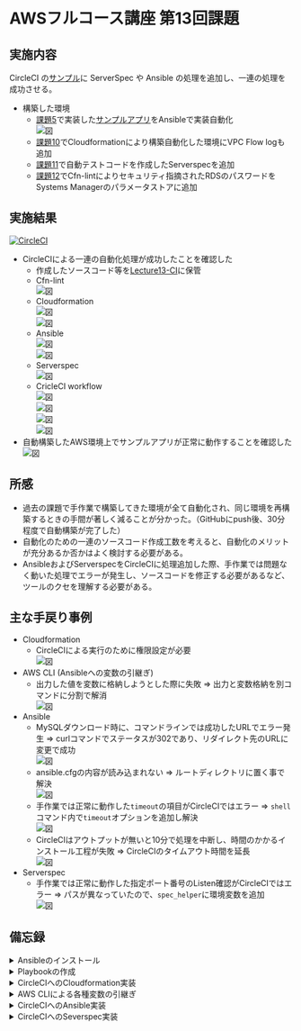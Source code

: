 # AWSフルコース講座 第13回課題

## 実施内容

CircleCI の[サンプル](https://github.com/MasatoshiMizumoto/raisetech_documents/tree/main/aws/samples/circleci)に ServerSpec や Ansible の処理を追加し、一連の処理を成功させる。  
- 構築した環境
  - [課題5](lecture05.md)で実装した[サンプルアプリ](https://github.com/yuta-ushijima/raisetech-live8-sample-app.git)をAnsibleで実装自動化  
    ![図](images_lec13/13-1-1_overview_lect13.jpg)  
  - [課題10](lecture10.md)でCloudformationにより構築自動化した環境にVPC Flow logも追加  
  - [課題11](lecture11.md)で自動テストコードを作成したServerspecを追加  
  - [課題12](lecture12.md)でCfn-lintによりセキュリティ指摘されたRDSのパスワードをSystems Managerのパラメータストアに追加  

## 実施結果

[![CircleCI](https://dl.circleci.com/status-badge/img/gh/SUZUKI-Takayuki-0404/Lecture13-CI/tree/main.svg?style=svg)](https://dl.circleci.com/status-badge/redirect/gh/SUZUKI-Takayuki-0404/Lecture13-CI/tree/main)  

- CircleCIによる一連の自動化処理が成功したことを確認した  
  - 作成したソースコード等を[Lecture13-CI](https://github.com/SUZUKI-Takayuki-0404/Lecture13-CI)に保管  
  - Cfn-lint  
    ![図](images_lec13/11-3-21_cfn_lint_success.PNG)  
  - Cloudformation  
    ![図](images_lec13/11-3-23_integration-test_cfn.PNG)  
    ![図](images_lec13/11-3-24_integration-test_cfn-ok.PNG)  
  - Ansible  
    ![図](images_lec13/11-5-33_integration-test_ans-start.PNG)  
    ![図](images_lec13/11-5-28_ans_execution_ok.PNG)  
  - Serverspec  
    ![図](images_lec13/11-6-26_spec_ok.PNG)  
  - CricleCI workflow  
    ![図](images_lec13/12-1-1_integration-test_start.PNG)  
    ![図](images_lec13/12-1-2_integration-test_cfn-start.PNG)  
    ![図](images_lec13/12-1-3_integration-test_vars.PNG)  
    ![図](images_lec13/12-1-4_all_complete.PNG)  
- 自動構築したAWS環境上でサンプルアプリが正常に動作することを確認した  
    ![図](images_lec13/11-5-32_app_ok.PNG)  

## 所感

- 過去の課題で手作業で構築してきた環境が全て自動化され、同じ環境を再構築するときの手間が著しく減ることが分かった。（GitHubにpush後、30分程度で自動構築が完了した）  
- 自動化のための一連のソースコード作成工数を考えると、自動化のメリットが充分あるか否かはよく検討する必要がある。
- AnsibleおよびServerspecをCircleCIに処理追加した際、手作業では問題なく動いた処理でエラーが発生し、ソースコードを修正する必要があるなど、ツールのクセを理解する必要がある。

## 主な手戻り事例
 
- Cloudformation
  - CircleCIによる実行のために権限設定が必要  
    ![図](images_lec13/11-3-22_IAM_permission_list.PNG)  
- AWS CLI \(Ansibleへの変数の引継ぎ\)  
  - 出力した値を変数に格納しようとした際に失敗 ⇒ 出力と変数格納を別コマンドに分割で解消  
    ![図](images_lec13/11-4-9_aws_rds_id_ok.PNG)  
- Ansible  
  - MySQLダウンロード時に、コマンドラインでは成功したURLでエラー発生 ⇒ curlコマンドでステータスが302であり、リダイレクト先のURLに変更で成功  
    ![図](images_lec13/2-1-1_mysql_download-url-err1.PNG)  
  - ansible.cfgの内容が読み込まれない ⇒ ルートディレクトリに置く事で解決  
    ![図](images_lec13/11-5-17_ansible_timeout_cfg-out-of_ansible-folder.PNG)  
  - 手作業では正常に動作した`timeout`の項目がCircleCIではエラー ⇒ `shell`コマンド内で`timeout`オプションを追加し解決  
    ![図](images_lec13/11-5-23_ans_install_timeout-update.PNG)  
  - CircleCIはアウトプットが無いと10分で処理を中断し、時間のかかるインストール工程が失敗 ⇒ CircleCIのタイムアウト時間を延長  
    ![図](images_lec13/11-5-33_integration-test_ans_fail_timeout.PNG)  
- Serverspec  
  - 手作業では正常に動作した指定ポート番号のListen確認がCircleCIではエラー ⇒ パスが異なっていたので、`spec_helper`に環境変数を追加  
    ![図](images_lec13/11-6-25_spec_set_path_ok.PNG)  

## 備忘録

<details>
<summary>Ansibleのインストール</summary>

- Ansibleのインストール (`Ubuntu 22.04 LTS`向け)
  - インストール準備とインストール
    ```
    sudo apt-get update
    ```
    ![図](images_lec13/0-1_sudo_apt-get_update.PNG)  
    ```
    sudo apt-get install software-properties-common
    ```
    ![図](images_lec13/0-2_sudo_apt-get_install_software-properties-common.PNG)  
    ```
    sudo apt-add-repository --yes --update ppa:ansible/ansible
    ```
    ![図](images_lec13/0-3_sudo_apt-add-repository_--yes_--update_ppa_ansible_ansible.PNG)  
    ```
    sudo apt-get install ansible
    ```
    ![図](images_lec13/0-4_sudo_apt-get_install_ansible.PNG)  
    ```
    ansible --version
    ```
    ![図](images_lec13/0-5_ansible_--version.PNG)  

- Ansibleによる環境構築準備  
  - 階層構造  
    ![図](images_lec13/2-0-2_ansible_folder_tree.PNG)  
  
  - Playbookの作成 `site.yml`  
    ![図](images_lec13/1-1_ansible_site_yml.PNG)  
  
  - Role
    - yum update (`sudo yum update`に相当)  
      ![図](images_lec13/1-2_ansible_roles_yum-update_tasks_main_yml.PNG)  
    - Rolesの階層は以下コマンドで作成可(ansible ディレクトリで実行)
      ```
      ansible-galaxy init roles/<Rile名>
      ```
      ![図](images_lec13/2-0-1_ansible-galaxy_init_roles_mysqlPNG.PNG)  
  
  - Inventoryの作成
    - ターゲットノード(EC2)のIPアドレスとユーザー名を定義⇒ドライランでエラー発生  
      ![図](images_lec13/1-3_ansible_inventories_host-err1.PNG)  
    - ポート番号を追加で定義⇒ドライランでエラー発生  
      ![図](images_lec13/1-3_ansible_inventories_host-err2.PNG)  
    - SSH接続用のpemキーのパスを追加⇒OK  
      ![図](images_lec13/1-3_ansible_inventories_host-ok.PNG)  
  
  - Ansible.cfgの作成
    - Inventoryファイルのパスを追加し、`ansible-playbook`コマンド時のオプション追記を省略  
      ![図](images_lec13/1-4_ansible_cfg_inventory_path.PNG)  
    - EC2初回SSH接続時のfingerprintダイアログを発生させないため、`host_key_checking=False`の設定を追加  
      ![図](images_lec13/1-3-1_ansible_inventories_host_key_check_false.PNG)  

</details>
<details>
<summary>Playbookの作成</summary>

- Playbookの作成(Role別)
  - MySQL
    - MySQLのRepositoryをEC2に追加する際、コマンドラインで使ったダウンロード元URLでエラー（コマンドライン入力時は成功）
    - EC2に直接追加せず、EC2の一時ファイル保管ディレクトリに一度ダウンロードを試行しても、403エラー出力（ブラウザにURL直接入力時は成功）
    - curlコマンドでURLを確認するとリダイレクトされている事が判明（ステータスコード302）  
      ![図](images_lec13/2-1-1_mysql_download-url-err1.PNG)
      ![図](images_lec13/2-1-1_mysql_download-url-err2.PNG)  
    - リダイレクト先のURLに変更で成功  
      ![図](images_lec13/2-1-1_mysql_download-url-ok.PNG)  
    - Mysql-community-serverパッケージは、実際にMySQLのRepositoryをダウンロードしないと実行できず、ドライランではエラーとなるため、`ignore_errors`設定を追加(動作確認後に削除)  
      ![図](images_lec13/2-2_mysql-community-server_ignore_errors.PNG)  
  
  - git  
    ![図](images_lec13/3-3_yum_git.PNG)  
  
  - anyenv  
    - 個別のroleフォルダの内容を一括作成  
      ![図](images_lec13/3-3-0_anyenv_ansible-galaxy_init_roles_anyenv.PNG)  
    - `shell`モジュールや`command`モジュールは以下設定を追加
      - 実行するとchangedが返されるので、`changed_when: no`を設定
      - 冪等性の理由から再実行されないよう条件を追加  
        ![図](images_lec13/3-3-1_anyenv_when_changed_no.PNG)  
      - ansibleの初回実行時は`anyenv -v`コマンドは失敗するが、以降は成功するので、失敗時のみ各処理を実行させる  
        ![図](images_lec13/3-3-1_anyenv_ansible-playbook_failed1.PNG)  
    - `anyenv install -init`コマンド実行時に`y/N`回答ダイアログが出るので、`yes`コマンドで対応  
      ![図](images_lec13/3-3-2_anyenv_install_init_yes_answer.PNG)  
      ![図](images_lec13/3-3-2_anyenv_install_init_yes.PNG)  
    - `anyenv install rbenv`コマンドはフルパス指定にしないとコマンドが認識されない  
      ![図](images_lec13/3-3-1_anyenv_fullpath.PNG)  
    - `rbenv install 3.2.3`コマンドは`install`コマンドが認識されない(PATH変数追加でもNG)ため、環境設定をロードするコマンドと合わせて実行
      - フルパス記述していない場合は`command not found`のメッセージ  
        ![図](images_lec13/3-3-2_anyenv_rb_nod_install_failled1.PNG)  
      - フルパス記述しても、`no such command 'install'`のメッセージ  
        ![図](images_lec13/3-3-2_anyenv_rb_nod_install_fullpath.PNG)  
        ![図](images_lec13/3-3-2_anyenv_rb_nod_install_failled2.PNG)  
      - `rbenv install`コマンドの前に環境設定を読み込ませるコマンドを追加することで成功  
        ![図](images_lec13/3-3-3_anyenv_rb_nod_install_ok.PNG)  

  - rails & bundler & yarn
    - Bundlerはデフォルト状態のバージョンが異なるので`gem update --system`コマンドで指定バージョンに変更  
      ![図](images_lec13/4-1-1_bundler_-v_default-version.PNG)  
    - Railsはインストール時にdocumentが無い旨のエラーが出るので、`--no-document`オプションを追加  
      ![図](images_lec13/4-2-1_rails_install_fail1.PNG)  
      ![図](images_lec13/4-2-1_rails_install_ok_with_--no-document.PNG)  
    - Yarnはインストール後、`nodenv rehash`コマンド実行により`yarn`コマンドが使えるようになるので、これをPATH変数に追加  
      ![図](images_lec13/4-3-1_yarn_command_fail.PNG)  
      ![図](images_lec13/4-3-1_yarn_ls_yarn_exists.PNG)  
      ![図](images_lec13/4-3-1_yarn_add_PATH.PNG)  

  - ImageMagick
    - epelのインストール時に'y/N'ダイアログが出るので、'yes'コマンドで対応  
      ![図](images_lec13/5-1-1_ImageMagick_install-epel_yn-diarog.PNG)  
    - 'epel-release'等のパッケージインストールはrootユーザー必須  
      ![図](images_lec13/5-1-1_ImageMagick_install-epel-release-and-others_failed_not-root.PNG)  
    - 'remi-release-7'および'ImageMagick7'のインストール時は`sudo`コマンド必須  
      ![図](images_lec13/5-1-1_ImageMagick_install-remi_failed_sudo-not-found.PNG)  

  - raisetech-live8-sample-app
    - 課題5で作成したサンプルアプリを作動させたEC2インスタンスのファイルをテンプレート（拡張子j2）に使用  
      - EC2インスタンスからローカルにコピー
        ```
        scp -i (使用するpemキー、パス含む) ec2-user@XXX.XXX.XXX.XXX:/home/ec2-user/(コピー元ファイル)  /home/AAAA/(転送先ディレクトリ)
        ```
        ![図](images_lec13/6-1-1_scp_template.PNG)  
        ![図](images_lec13/6-1-2_scp_config_template2.PNG)
        ![図](images_lec13/6-1-3_extension_j2.PNG)
          
    - `/config/database.yml`は変更箇所/内容が多いのでテンプレートとして使用  
      - templateモジュール使用時に`remote_src`オプションを追加するよう書かれたエラーが表示されたので追加  
      ![図](images_lec13/6-2-1_template_failed-remote_src.PNG)  
      ![図](images_lec13/6-2-2_template_ok.PNG)  
    - `bin/setup`コマンドの実行が途中で止まってしまう
      - `timeout`設定をしておかないとansibleの実行が自動で止まらない  
        ![図](images_lec13/6-3-1_sampleapp_binsetup_failed-timeout.PNG)  
      - 途中で進まなくなったインスタンスを手動でコマンド実行すると、特定のgemパッケージのインストールが終わっていない
        ![図](images_lec13/6-3-2_sampleapp_binsetup_error-unfinished_gems1.PNG)  
        ![図](images_lec13/6-3-3_sampleapp_binsetup_error-unfinished_gems2.PNG)  
        ![図](images_lec13/6-3-4_sampleapp_binsetup_error-unfinished_gems3.PNG)  
      - コマンド実行時に追加インストールされているgemパッケージ  
        ![図](images_lec13/6-3-5_sampleapp_unfinished_gems.PNG)  
      - 途中でインストールが止まってしまうgemパッケージを個別インストールしたうえで`bin/setup`コマンドを実行することで解決  
        ![図](images_lec13/6-3-6_sampleapp_binsetup_ok.PNG)  
    - `yarn`のインストールコマンドも実行したが、試しに手作業で`bin/dev`実行するとエラー  
      ![図](images_lec13/6-4-1_sampleapp_bindev_failed-yarn.PNG)
      - `raisetech-live8-sample-app`ディレクトリ上で`yarn`のインストールコマンド実行  
        ![図](images_lec13/6-4-2_sampleapp_bindev_yarn_ok.PNG)
    - 以上までのインストールが完了したアプリで`bin/dev`コマンドを実行すると、正常に作動
      ![図](images_lec13/6-5-1_bindev_ok.PNG)

  - systemd
    - `puma.service.sample`を`/etc/systemd/system/puma.service`としてコピー  
    - systemdがインスタンス起動時に自動起動されるよう設定(今時点では起動不要なのでstoppedに設定)  
      ![図](images_lec13/7-1-1_systemd_setup.PNG)  
    - 起動エラー処置  
      - 上記だけだとSystemd起動エラー発生  
        ![図](images_lec13/7-2-1_systemd_start-failed1.PNG)  
        ![図](images_lec13/7-2-2_systemd_start-failed2.PNG)  
        ![図](images_lec13/7-2-3_systemd-start-failed_journalctrl_-xe.PNG)  
      - ChatGPTによる検討もしたが結局手詰まり  
        ![図](images_lec13/7-3-1_systemd_start_chatGPT1.PNG)  
        ![図](images_lec13/7-3-2_systemd_start_chatGPT2.PNG)  
        ![図](images_lec13/7-3-3_systemd-start-failed_journalctrl_-xe_puma.PNG)  
      - `bin/dev`コマンドを一度実行するとエラー発生しなくなることが判明  
        ![図](images_lec13/7-4-1_systemd-start_after-bindev.PNG)  
        ![図](images_lec13/7-4-2_systemd_start_after-bindev2.PNG)  
      - `bin/dev`コマンド内で呼び出しているgemパッケージをインストールしても変化なし  
        ![図](images_lec13/7-4-3_systemd_inside-bindev.PNG)  
      - 試行錯誤の結果、`bin/dev`コマンドを一度実行するとエラーは解消するが、正常処理の範囲内では実行を止められないので、タイムアウトさせて終了させるが、サンプルアプリケーションが起動したままになってしまうので、インスタンスを再起動  
        ![図](images_lec13/7-4-4_systemd_bindev-with-timeout.PNG)  
        ![図](images_lec13/7-4-5_systemd_reboot-instance.PNG)  

  - Nginx
    - `/etc/nginx/conf.d/app.conf`はファイル自体無いので課題5で作成したものをテンプレートして使用  
      ![図](images_lec13/8-1-1_scp_nginx_app-conf_template.PNG)  
    - テンプレートファイルから`app.conf`作成にはroot権限を要求されるので追加  
      ![図](images_lec13/8-2-1_nginx_appconf_failed-not-writable.PNG)  
      ![図](images_lec13/8-2-2_nginx_appconf_ok.PNG)  
    - `nginx.conf`の実行ユーザーを`replace`モジュールで変更  
    - Nginxがインスタンス起動時に自動起動されるよう設定(今時点では起動不要なのでstoppedに設定)  
      ![図](images_lec13/8-3-1_nginx_setup.PNG)  

  - S3 storage  
    - `/config/environments/development.rb`の一部内容を書き換え  
      ![図](images_lec13/9-1-1_scp_development-rb_template.PNG)  
      - 以下はロードバランサ経由でアクセスした際のエラー防止策であり画像保存先をS3に変更する目的ではないが、併せて設定しておく  
        ![図](images_lec13/9-1-2_storage-replace-devlopment.PNG)  
    - `config/storage/yml`の一部内容を書き換え  
      ![図](images_lec13/9-2-1_scp_config_strage_template.PNG)  
      - ansible.builtin.replaceモジュールで文字列置換に予期せぬエラー発生  
        ![図](images_lec13/9-2-2_storage_replace_failed.PNG)  
      - 変換対象の文字列から`['を除外すると成功  
        ![図](images_lec13/9-2-3_storage_replace_failed2.PNG)  
        ![図](images_lec13/9-2-4_storage_replace_ok.PNG)  

  - 全体テスト  
    - `yum`の最新化で当初は出なかったエラーが発生  
      ![図](images_lec13/10-1-1_overall_test_yum_error.PNG)  
      - chatGPTにソースコードとエラーコードを分析させて対策追加  
        ![図](images_lec13/10-1-2_overall_test_yum_error_countermeasure.PNG)  
        ![図](images_lec13/10-1-3_overall_test_yum_error_countermeasure2.PNG)  

</details>
<details>
<summary>CircleCIへのCloudformation実装</summary>

- CircleCIへのCloudformation実装
  - CircleCI
    - CircleCIの適用先となるGitHubリポジトリを新規作成  
      ![図](images_lec13/11-1-1_create_new_repo.PNG)  
    - ローカルにクローンし、`.gitignore`作成およびテンプレートファイル保管してmainブランチにpush  
      ![図](images_lec13/11-1-2_create_new_repo.PNG)  
      ![図](images_lec13/11-1-3_create_files.PNG)  
      ![図](images_lec13/11-1-4_merge_1st_branch.PNG)  
      ![図](images_lec13/11-1-5_create_files2.PNG)  
    - CircleCI上で新規ブランチに`say-hello-workflow`を作成し、リネーム後にローカルへ`git fetch`  
      ![図](images_lec13/11-2-1_select_new_project.PNG)  
      ![図](images_lec13/11-2-2_starter_pipeline_new_branch.PNG)  
      ![図](images_lec13/11-2-3_starter_pipeline_new_branch2.PNG)  
      ![図](images_lec13/11-2-4_rename_branch.PNG)  
      ![図](images_lec13/11-2-5_rename_branch2.PNG)  
  - Cloudformation  
    - CloudformationおよびAWS CLIのorbsを`config.yml`に追加  
      ![図](images_lec13/11-3-1_orbs_add_aws-cloudformation_aws-cli.PNG)  
    - 権限不足でエラーが出るので専用のIAMユーザーを作成し権限を追加＆CircleCIの環境変数にアクセスキーとリージョン情報を登録  
      ![図](images_lec13/11-3-2_cfn_vpc_failed.PNG)  
      ![図](images_lec13/11-3-3_cfn_IAM_CircleCI2.PNG)  
      ![図](images_lec13/11-3-4_cfn_IAM_CircleCI4.PNG)  
      ![図](images_lec13/11-3-5_cfn_vpc_failed3_cfn_access-denied-IAM.PNG)  
      ![図](images_lec13/11-3-6_cfn_IAM_REGION.PNG)  
      ![図](images_lec13/11-3-7_cfn_IAM_key.PNG)  
      ![図](images_lec13/11-3-8_cfn_IAM_key_PASS.PNG)  
      ![図](images_lec13/11-3-9_cfn_IAM_key_ID.PNG)  
      ![図](images_lec13/11-3-10_cfn_ENV-VALs.PNG)  
    - CircleCI未承認のorbsを使うには設定変更が必要  
      ![図](images_lec13/11-3-11_cfn_vpc_failed2_uncertified_orbs.PNG)  
      ![図](images_lec13/11-3-12_cfn_vpc_failed2_uncertified_orbs2.PNG)  
      ![図](images_lec13/11-3-13_cfn_vpc_failed2_uncertified_orbs3.PNG)  
    - CloudFormationのへのアクセス権限も必要  
      ![図](images_lec13/11-3-14_cfn_vpc_failed3_cfn_access-denied.PNG)  
      ![図](images_lec13/11-3-15_cfn_vpc_failed3_cfn_access-added.PNG)  
      ![図](images_lec13/11-3-16_cfn_vpc_ok_cfn_access-added.PNG)  
    - IAMの権限設定\(最終的な状態\)  
      ![図](images_lec13/11-3-22_IAM_permission_list.PNG)  
    - IAMの設定変更\(今回はロールの作成\)を行っているテンプレートファイルには追加の設定項目`CAPABILITY_NAMED_IAM`が必要  
      ![図](images_lec13/11-3-17_cfn_error_CAPABILITY_NAMED_IAM.PNG)  
      ![図](images_lec13/11-3-18_cfn_error_CAPABILITY_NAMED_IAM2.PNG)  
    - 参考：CircleCIのエラーメッセージの詳細説明機能もエラー確認に有益  
      ![図](images_lec13/11-3-19_cfn_error_intelligent_summarize_failure_on.PNG)  
    - Systems Managerにテンプレートファイルへのハードコーディングを避けたい情報を登録  
      - Amazon SNS向けメールアドレス
      - RDS向けパスワード(SecureString対応)
        - 補足：今回はパスワードローテーションを使用しない、使用料無料の理由から、Secrets ManagerではなくSystems Managerを使用  
          ![図](images_lec13/11-3-20_cfn_ssm_created.PNG)  
    - AWS SNSのサブスクリプションの登録確認メール受信 ⇒ Confirmすれば設定完了  
      ![図](images_lec13/11-3-23_integration-test_cfn_sns.PNG)  
    - [第12回課題](lecture12.md)で使用したcfn-lintによるセキュリティチェックもパスしていることを確認  
      ![図](images_lec13/11-3-21_cfn_lint_success.PNG)  
    - 一連のスタック作成が完了  
      ![図](images_lec13/11-3-24_integration-test_cfn_complete.PNG)  

</details>
<details>
<summary>AWS CLIによる各種変数の引継ぎ</summary>

- AWS CLIによるCloudFormationで構築したリソースからAnsibleへの各種変数の引継ぎ  
  - AWS CLI
    - ローカルからAWS各リソースにアクセスできるようアクセス権を設定  
      ```
      aws configure
      ```
      ![図](images_lec13/11-4-1_CLI_setup.PNG)
  - 変数取得
    - ローカルからCLIを使い、Cloudformationで構築したリソースから以下情報を取得するため、必要なコマンドを検討
      - EC2 Public IP Address
      - RDS Master User Name
      - RDS Master Usr Password
      - RDS Endpoint
      - ALB DNS Name
      - S3 Bucket Name
  - EC2
    - Public IPはスタック名から直接取得できないので、インスタンスIDを取得し、これを引数にして取得  
      ![図](images_lec13/11-4-2_aws_instanceid_publicip.PNG)  
      ![図](images_lec13/11-4-3_cli_ec2_describe-instances_filter_name_query_PublicIP.PNG)  
  - RDS
    - Endpoint・Userはスタック名から直接取得できないので、DBインスタンスIDを取得し、これを引数にして取得  
      ![図](images_lec13/11-4-4_cli_rds_describe-instance_query_user.PNG)  
      ![図](images_lec13/11-4-5_cli_rds_describe-instance_query_address.PNG)  
      ![図](images_lec13/11-4-6_aws_rds_resourceid_endpoint.PNG)  
    - CircleCI実行時はインスタンスIDが変数に格納されないエラーが発生。AWS CLIを手動実行時は発生しない  
      ![図](images_lec13/11-4-7_aws_rds_id_error2.PNG)  
    - 変数代入時にエラーが発生しており、出力と代入とで行を分けることで回避  
      ![図](images_lec13/11-4-8_aws_rds_id_error2-output-check1.PNG)  
      ![図](images_lec13/11-4-9_aws_rds_id_ok.PNG)  
  - ALB
    - DNS Nameはスタック名から直接取得できないので、DNS ARNを取得し、これを引数にして取得を取得  
      ![図](images_lec13/11-4-10_cli_enbv2_describe-lbs_query_LBName.PNG)  
      ![図](images_lec13/11-4-11_aws_alb_arn_dns.PNG)  
  - Systems Manager
    - RDSのPassを取得  
      ![図](images_lec13/11-4-12_cli_ssm_get-parameter_pass.PNG)  
  - S3
    - BucketNameを取得  
      ![図](images_lec13/11-4-13_cli_cloudforomation_describe-stacks-resource_s3_query.PNG)  
  - 各変数をシェルスクリプトへ出力  
    ```
    echo expourt 変数名=$(変数取得コマンド) >> シェルスクリプトファイル名
    ```

</details>
<details>
<summary>CircleCIへのAnsible実装</summary>

- CircleCIへのAnsible実装
  - Ansible
    - orbs追加  
      ![図](images_lec13/11-5-1_ans_orbs.PNG)  
    - ローカルで作成し動作確認済みのansible各種ファイルをコピー  
      ![図](images_lec13/11-5-2_ans_cp_ansible_directory.PNG)  
  - 変数引継ぎ
    - ジョブ内の別ステップ間で、`persist_to_workspace`で保存した変数を`attach_workspace`で引継ぎ  
      ![図](images_lec13/11-5-3_ans_perrsist-to_attach_on_ci.PNG)  
    - `env_vars.sh`に保管した変数を`ansible/inventories/host.yml`および`ansible/site.yml`に置換コマンドで反映  
      ![図](images_lec13/11-5-4_sns_env-vars_input-ok.PNG)  
  - Fingerprintの登録  
    ![図](images_lec13/11-5-6_ans_ssh_key_created.PNG)  
    ![図](images_lec13/11-5-7_ans_ssh_key_fingerprin_created.PNG)  
    - フィンガープリントを直接貼らずに環境変数にしてみたが、CircleCIのansibleフィンガープリントを読み取らないため直接入力に変更  
      ![図](images_lec13/11-5-8_ans_fingerprint_env_failed.PNG)  
      ![図](images_lec13/11-5-9_ans_fingerprint_env_failed2.PNG)  
  - インベントリーファイルの読み込みエラー
    - インベントリーファイルの指示なし  
      ![図](images_lec13/11-5-10_ans_inventory_failed_without_playbook-options.PNG)  
    - オプション設定を`inventory-parameters`で指定したがインベントリーファイルを読み取れないエラー  
      ![図](images_lec13/11-5-11_ans_inventory_failed_with_inventory-parameters.PNG)  
    - `playbook-options`でIPアドレスを引数にしたところ、結果PASSだがインベントリーファイル読み取れず  
      ![図](images_lec13/11-5-11_ans_inventory_failed_with_playbook-options.PNG)  
  - インスタンス接続エラー  
    - `playbook-options`でインベントリーファイルを引数にしたところ接続エラー  
      ![図](images_lec13/11-5-12_failed5_connection-sg.PNG)  
    - SSH接続についてセキュリティグループのインバウンドグループ設定を見直し  
      ![図](images_lec13/11-5-13_inventory_input-failed6_MyIP-delete.PNG)  
  - インスタンス接続のタイムアウトエラー
    - 確認メッセージが出てしまいタイムアウト  
      ![図](images_lec13/11-5-14_inventory_input-failed7_timeout.PNG)  
    - `ansible.cfg`が読み込まれていない  
      ![図](images_lec13/11-5-15_inventory_input-failed7_timeout_add_cfg2.PNG)  
    - `ansible.cfg`をルートディレクトリに動かしたところ読み取られるようになった  
      ![図](images_lec13/11-5-16_ansible_timeout_cfg-in-ansible-folder.PNG)  
      ![図](images_lec13/11-5-17_ansible_timeout_cfg-out-of_ansible-folder.PNG)  
      ![図](images_lec13/11-5-18_inventory_ok.PNG)  
  - Ansible実行時エラー（ローカル実行時は発生しなかった）  
    - 意図しない整数値コマンドでエラー⇒`timeout`の設定が怪しい  
      ![図](images_lec13/11-5-19_ans_install_failed_anyenv_unexpected_int.PNG)  
      ![図](images_lec13/11-5-20_ans_install_failed_anyenv_unexpected_int.PNG)  
    - `timeout`設定をコロンで囲むと、'ansible.builtin.shell'モジュールとコンフリクトしていると指摘  
      ![図](images_lec13/11-5-21_ans_install_failed_anyenv_conflict.PNG)  
    - `timeout`設定をコマンド内に変更  
      ![図](images_lec13/11-5-23_ans_install_timeout-update.PNG)  
  - Ansible内の変数代入エラー
    - `ansible/site.yml`で定義した変数が代入できていない  
      ![図](images_lec13/11-5-22_ans_valiable_import_failed.PNG)  
      ![図](images_lec13/11-5-29_ans_valiables_import_failed2.PNG)  
    - `ansible/site.yml`にCloudformationから変数引継ぎ後を再確認⇒Ansible内の変数の一部を誤って置換していた  
      ![図](images_lec13/11-5-24_ans_valiable_import_failed_unexpected_replacement.PNG)  
    - Cloudformationからの引継ぐ変数の名称を変更  
      ![図](images_lec13/11-5-25_ans_valiable_replace_variables_update.PNG)  
      ![図](images_lec13/11-5-26_ans_valiable_import_update_vars.PNG)  
  - CircleCIのタイムアウトエラー
    - アウトプットが無いと10分で処理を中断し、時間のかかるRubyインストール失敗  
      ![図](images_lec13/11-5-33_integration-test_ans_fail_timeout.PNG)  
    - `Ansible-playbook`実行がコマンド記述になるが、タイムアウト時間を30分に延長  
      ![図](images_lec13/11-5-34_integration-test_ans_extend_timeout.PNG)  
  - Ansible実行完了  
    ![図](images_lec13/11-5-27_ansexecuting.PNG)  
    ![図](images_lec13/11-5-28_ans_execution_ok.PNG)  
  - サンプルアプリ動作確認エラー  
    - ALBのDNS名でアクセスしようとすると502エラー発生⇒サーバー確認するとNginxが作動していない  
      ![図](images_lec13/11-5-29_app_502_err.PNG)  
    - サーバー名の長さは64以下にするか、上限値を増やす必要あり  
      ![図](images_lec13/11-5-30_app_502_err2.PNG)  
    - `/etc/nginx/nginx.conf`に設定項目を追加  
      ![図](images_lec13/11-5-31_app_502_nginx_hash_size_128.PNG)  
    - サンプルアプリの正常動作を確認  
      ![図](images_lec13/11-5-32_app_ok.PNG)  

</details>
<details>
<summary>CircleCIへのSeverspec実装</summary>

- CircleCIへのSeverspec実装
  - Serverspecの準備
    - orbs追加  
      ![図](images_lec13/11-6-1_spec_ruby_install_circleci.PNG)  
    - ローカルで必要なファイルの作成のためRubyをインストール  
      ![図](images_lec13/11-6-2_spec_ruby_install_local.PNG)  
    - Serverspecのインストールと初期設定  
      ![図](images_lec13/11-6-3_spec_install_local.PNG)  
      ![図](images_lec13/11-6-5_spec_directories.PNG)  
      ![図](images_lec13/11-6-7_spec_bundler_install_local.PNG)  
    - [課題11](lecture11.md)で作成したテストコードをローカルにコピー  
      ![図](images_lec13/11-6-8_spec_scp_testcode_from_kadai11.PNG)  
  - Bundlerコマンド実行エラー  
    - 必要なGemを`Gemfile`に追加して`push`すると、`Bundle install`コマンドを要求される。CircleCI実行時のコマンド実行もエラーが出るので、ローカルで実行が必要  
      ![図](images_lec13/11-6-9_spec_add_gems.PNG)  
      ![図](images_lec13/11-6-10_spec_exec_failed_need-bundle-install.PNG)  
    - ローカルで実行しようとしてもエラー  
      ![図](images_lec13/11-6-11_spec_failed_sudo-bundle-install.PNG)  
    - Gemを個別にインストールしようとしてもエラーが出るが、`ruby-dev`または`rebu-devel`を要求される  
      ![図](images_lec13/11-6-12_spec_exec_failed_need-bundle-install_need_ruby-dev_or_ruby-devel.PNG)  
      ![図](images_lec13/11-6-13_spec_install_ruby-devl.PNG)  
    - 個別にGemをインストールすると今度は成功  
      ![図](images_lec13/11-6-14_spec_install_bcrypt_ed25519_pbkdf.PNG)  
    - `Bundle install`コマンドも成功  
      ![図](images_lec13/11-6-15_spec_sudo-bundle-install.PNG)  
    - `.gitignore`に`vendor`および``ディレクトリを追加  
      ![図](images_lec13/11-6-16_spec_add_ignore_vendor_bundle.PNG)  
    - 改めて`push`すると今度は`rake`を要求されるので追加  
      ![図](images_lec13/11-6-17_spec_failed_need-rake.PNG)  
      ![図](images_lec13/11-6-18_spec_bundler_add_rake.PNG)  
  - Hostへの接続エラー
    - `host`に接続できていない  
      ![図](images_lec13/11-6-19_spec_failed_socketerror.PNG)  
    - `spec_helper.rb`の`host`にhost情報が入力される  
      ![図](images_lec13/11-6-20_spec_TARGET_HOST_dir.PNG)  
    - `spec_helper.rb`の`host`にPublic IPを直接代入するもエラー  
      ![図](images_lec13/11-6-21_spec_replace_TARGET_HOST.PNG)  
      ![図](images_lec13/11-6-22_spec_failed_EADDRNOTAVAIL.PNG)  
    - `.ssh/config`ファイルを作成しhost情報を直接記入するとエラー内容が変化  
      ![図](images_lec13/11-6-23_spec_add_ssh_config.PNG)  
    - 80番及び22番ポートがListenしていないエラーが出ているが、実際は正常に動作している ⇒ `ss`コマンド実行時の環境変数が未設定  
      ![図](images_lec13/11-6-24_spec_check_path_in_serverspec.PNG)  
    - ssコマンドが機能していなかったので、spec_helper.rb`に環境変数の設定追加し解消  
      ![図](images_lec13/11-6-25_spec_set_path_ok.PNG)  
      ![図](images_lec13/11-6-26_spec_ok.PNG)  

</details>
